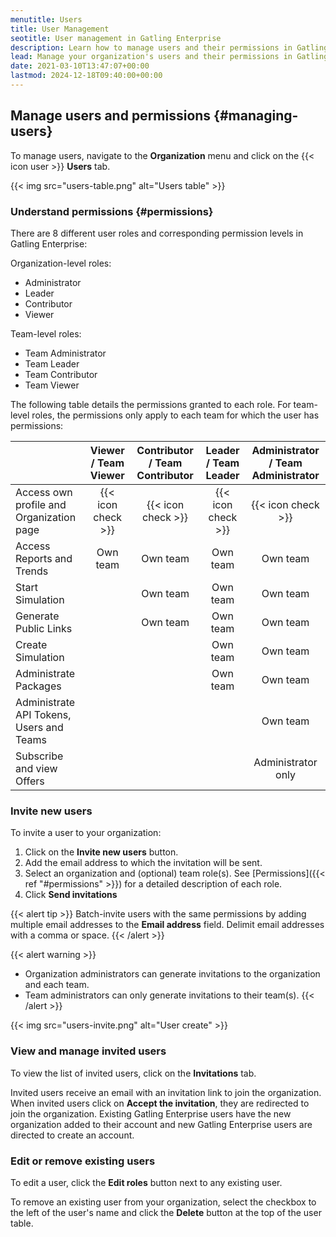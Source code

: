```yaml
---
menutitle: Users
title: User Management
seotitle: User management in Gatling Enterprise
description: Learn how to manage users and their permissions in Gatling Enterprise.
lead: Manage your organization's users and their permissions in Gatling Enterprise.
date: 2021-03-10T13:47:07+00:00
lastmod: 2024-12-18T09:40:00+00:00
---
```


## Manage users and permissions {#managing-users}

To manage users, navigate to the **Organization** menu and click on the {{< icon user >}} **Users** tab.

{{< img src="users-table.png" alt="Users table" >}}

### Understand permissions {#permissions}

There are 8 different user roles and corresponding permission levels in Gatling Enterprise:

Organization-level roles:

- Administrator
- Leader
- Contributor
- Viewer

Team-level roles:

- Team Administrator
- Team Leader
- Team Contributor
- Team Viewer

The following table details the permissions granted to each role. For team-level roles, the permissions only apply to each team for which the user has permissions: 

|                                          | Viewer / Team Viewer | Contributor / Team Contributor | Leader / Team Leader | Administrator / Team Administrator |
|------------------------------------------|:--------------------:|:------------------------------:|:--------------------:|:----------------------------------:|
| Access own profile and Organization page |  {{< icon check >}}  |       {{< icon check >}}       |  {{< icon check >}}  |         {{< icon check >}}         |
| Access Reports and Trends                |       Own team       |            Own team            |       Own team       |              Own team              |
| Start Simulation                         |                      |            Own team            |       Own team       |              Own team              |
| Generate Public Links                    |                      |            Own team            |       Own team       |              Own team              |
| Create Simulation                        |                      |                                |       Own team       |              Own team              |
| Administrate Packages                    |                      |                                |       Own team       |              Own team              |
| Administrate API Tokens, Users and Teams |                      |                                |                      |              Own team              |
| Subscribe and view Offers                |                      |                                |                      |         Administrator only         |

### Invite new users 

To invite a user to your organization:

1. Click on the **Invite new users** button.
2. Add the email address to which the invitation will be sent.
3. Select an organization and (optional) team role(s). See [Permissions]({{< ref "#permissions" >}}) for a detailed description of each role. 
4. Click **Send invitations**

{{< alert tip >}}
Batch-invite users with the same permissions by adding multiple email addresses to the **Email address** field. Delimit email addresses with a comma or space.
{{< /alert >}}


{{< alert warning >}}
- Organization administrators can generate invitations to the organization and each team.
- Team administrators can only generate invitations to their team(s).
{{< /alert >}}

{{< img src="users-invite.png" alt="User create" >}}

### View and manage invited users

To view the list of invited users, click on the **Invitations** tab.

Invited users receive an email with an invitation link to join the organization. When invited users click on  **Accept the invitation**, they are redirected to join the organization. Existing Gatling Enterprise users have the new organization added to their account and new Gatling Enterprise users are directed to create an account.

### Edit or remove existing users

To edit a user, click the **Edit roles** button next to any existing user. 

To remove an existing user from your organization, select the checkbox to the left of the user's name and click the **Delete** button at the top of the user table. 
